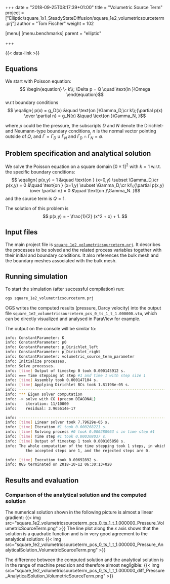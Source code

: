 +++
date = "2018-09-25T08:17:39+01:00"
title = "Volumetric Source Term"
project = ["Elliptic/square_1x1_SteadyStateDiffusion/square_1e2_volumetricsourceterm.prj"]
author = "Tom Fischer"
weight = 102

[menu]
  [menu.benchmarks]
    parent = "elliptic"

+++

{{< data-link >}}

## Equations

We start with Poisson equation:
$$
\begin{equation}
\- k\\; \Delta p = Q \quad \text{in }\Omega
\end{equation}$$
w.r.t boundary conditions
$$
\eqalign{
p(x) = g_D(x) &\quad \text{on }\Gamma_D,\cr
k\\;{\partial p(x) \over \partial n} = g_N(x) &\quad \text{on }\Gamma_N,
}$$

where $p$ could be the pressure, the subscripts $D$ and $N$ denote the Dirichlet- and Neumann-type boundary conditions, $n$ is the normal vector pointing outside of $\Omega$, and $\Gamma = \Gamma_D \cup \Gamma_N$ and $\Gamma_D \cap \Gamma_N = \emptyset$.

## Problem specification and analytical solution

We solve the Poisson equation on a square domain $[0\times 1]^2$ with $k = 1$ w.r.t. the specific boundary conditions:
$$
\eqalign{
p(x,y) = 1 &\quad \text{on } (x=0,y) \subset \Gamma_D,\cr
p(x,y) = 0 &\quad \text{on } (x=1,y) \subset \Gamma_D,\cr
k\\;{\partial p(x,y) \over \partial n} = 0 &\quad \text{on }\Gamma_N.
}$$
and the source term is $Q=1$.

The solution of this problem is
$$
p(x,y) = - \frac{1}{2} (x^2 + x) + 1.
$$

## Input files

The main project file is
[`square_1e2_volumetricsourceterm.prj`](https://gitlab.opengeosys.org/ogs/ogs/-/blob/master/Tests/Data/Elliptic/square_1x1_SteadyStateDiffusion/square_1e2_volumetricsourceterm.prj). It describes the
processes to be solved and the related process variables together with their
initial and boundary conditions. It also references the bulk mesh and the
boundary meshes associated with the bulk mesh.

## Running simulation

To start the simulation (after successful compilation) run:

```bash
ogs square_1e2_volumetricsourceterm.prj
```

OGS writes the computed results (pressure, Darcy velocity) into the output file
`square_1e2_volumetricsourceterm_pcs_0_ts_1_t_1.000000.vtu`, which can be
directly visualized and analysed in ParaView for example.

The output on the console will be similar to:

```bash
info: ConstantParameter: K
info: ConstantParameter: p0
info: ConstantParameter: p_Dirichlet_left
info: ConstantParameter: p_Dirichlet_right
info: ConstantParameter: volumetric_source_term_parameter
info: Initialize processes.
info: Solve processes.
info: [time] Output of timestep 0 took 0.000145912 s.
info: === Time stepping at step #1 and time 1 with step size 1
info: [time] Assembly took 0.000147104 s.
info: [time] Applying Dirichlet BCs took 1.81198e-05 s.
info: ------------------------------------------------------------------
info: *** Eigen solver computation
info: -> solve with CG (precon DIAGONAL)
info:    iteration: 11/10000
info:    residual: 3.965614e-17

info: ------------------------------------------------------------------
info: [time] Linear solver took 7.79629e-05 s.
info: [time] Iteration #1 took 0.000268221 s.
info: [time] Solving process #0 took 0.000288963 s in time step #1
info: [time] Time step #1 took 0.000308037 s.
info: [time] Output of timestep 1 took 0.000105858 s.
info: The whole computation of the time stepping took 1 steps, in which
         the accepted steps are 1, and the rejected steps are 0.

info: [time] Execution took 0.00692892 s.
info: OGS terminated on 2018-10-12 06:30:13+020
```

## Results and evaluation

### Comparison of the analytical solution and the computed solution

The numerical solution shown in the following picture is almost a linear
gradient:
{{< img src="square_1e2_volumetricsourceterm_pcs_0_ts_1_t_1.000000_Pressure_VolumetricSourceTerm.png" >}}
The line plot along the $x$ axis shows that the solution is a quadratic
function and is in very good agreement to the analytical solution:
{{< img src="square_1e2_volumetricsourceterm_pcs_0_ts_1_t_1.000000_Pressure_AnalyticalSolution_VolumetricSourceTerm.png" >}}

The difference between the computed solution and the analytical solution is in
the range of machine precision and therefore almost negligible:
{{< img src="square_1e2_volumetricsourceterm_pcs_0_ts_1_t_1.000000_diff_Pressure_AnalyticalSolution_VolumetricSourceTerm.png" >}}
